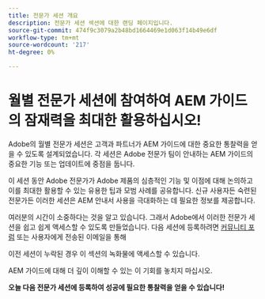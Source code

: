 ```yaml
---
title: 전문가 세션 개요
description: 전문가 세션 섹션에 대한 랜딩 페이지입니다.
source-git-commit: 474f9c3079a2b48bd1664469e1d063f14b49e6df
workflow-type: tm+mt
source-wordcount: '217'
ht-degree: 0%

---
```


# 월별 전문가 세션에 참여하여 AEM 가이드의 잠재력을 최대한 활용하십시오!

Adobe의 월별 전문가 세션은 고객과 파트너가 AEM 가이드에 대한 중요한 통찰력을 얻을 수 있도록 설계되었습니다. 각 세션은 Adobe 전문가 팀이 안내하는 AEM 가이드의 중요한 기능 또는 업데이트에 중점을 둡니다.

이 세션 동안 Adobe 전문가가 Adobe 제품의 심층적인 기능 및 이점에 대해 논의하고 이를 최대한 활용할 수 있는 유용한 팁과 모범 사례를 공유합니다. 신규 사용자든 숙련된 전문가든 이러한 세션은 AEM 안내서 사용을 극대화하는 데 필요한 정보를 제공합니다.

여러분의 시간이 소중하다는 것을 알고 있습니다. 그래서 Adobe에서 이러한 전문가 세션을 쉽고 쉽게 액세스할 수 있도록 만들었습니다. 다음 세션에 등록하려면 [커뮤니티 포럼](https://experienceleaguecommunities.adobe.com/t5/experience-manager-guides/ct-p/aem-xml-documentation) 또는 사용자에게 전송된 이메일을 통해

이전 세션이 누락된 경우 이 섹션의 녹화물에 액세스할 수 있습니다.

AEM 가이드에 대해 더 깊이 이해할 수 있는 이 기회를 놓치지 마십시오.

**오늘 다음 전문가 세션에 등록하여 성공에 필요한 통찰력을 얻을 수 있습니다!**